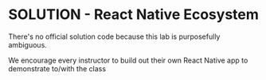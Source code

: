 # SOLUTION - React Native Ecosystem

There's no official solution code because this lab is purposefully ambiguous. 

We encourage every instructor to build out their own React Native app to demonstrate to/with the class
